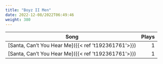 ```yaml
---
title: "Boyz II Men"
date: 2022-12-08/2022T06:49:46
weight: 380
---
```




 Song | Plays 
----- | -----:
[Santa, Can’t You Hear Me]({{< ref 't192361761'>}}) | 1
[Santa, Can’t You Hear Me]({{< ref 't192361761'>}}) | 1
